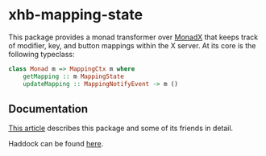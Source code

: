 # xhb-mapping-state

This package provides a monad transformer over [MonadX](https://github.com/nickspinale/xhb-monad)
that keeps track of modifier, key, and button mappings within the X server.
At its core is the following typeclass:

```haskell
class Monad m => MappingCtx m where
    getMapping :: m MappingState
    updateMapping :: MappingNotifyEvent -> m ()
```

## Documentation

[This article](http://nickspinale.com/articles/xhb-monad) describes this package and some of its friends in detail.

Haddock can be found [here](https://nickspinale.github.io/xhb-mapping-state).
